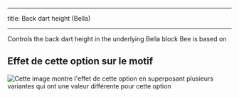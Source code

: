 ***

title: Back dart height (Bella)

***

Controls the back dart height in the underlying Bella block Bee is based on

## Effet de cette option sur le motif

![Cette image montre l'effet de cette option en superposant plusieurs variantes qui ont une valeur différente pour cette option](bee_backdartheight_sample.svg "Effet de cette option sur le motif")

